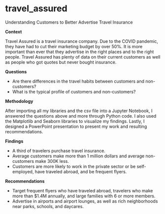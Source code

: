 # travel_assured
Understanding Customers to Better Advertise Travel Insurance

**Context**

Travel Assured is a travel insurance company. Due to the COVID pandemic, they have had to cut their marketing budget by over 50%. It is more important than ever that they advertise in the right places and to the right people. Travel Assured has plenty of data on their current customers as well as people who got quotes but never bought insurance.

**Questions**
* Are there differences in the travel habits between customers and non-customers?
* What is the typical profile of customers and non-customers?

**Methodology**

After importing all my libraries and the csv file into a Jupyter Notebook, I answered the questions above and more through Python code. I also used the Matplotlib and Seaborn libraries to visualize my findings. Lastly, I designed a PowerPoint presentation to present my work and resulting recommendations.

**Findings**
* A third of travelers purchase travel insurance.
* Average customers make more than 1 million dollars and average non-customers make 300K less. 
* Customers are more likely to work in the private sector or be self-employed, have traveled abroad, and be frequent flyers.

**Recommendations**
* Target frequent flyers who have traveled abroad, travelers who make more than $1.4M annually, and large families with 6 or more members.
* Advertise in airports and airport lounges, as well as rich neighborhoods near parks, schools, and daycares.
